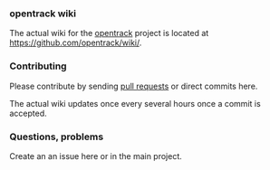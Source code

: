 ### opentrack wiki

The actual wiki for the [opentrack]([url](https://github.com/opentrack/opentrack)) project is located at <https://github.com/opentrack/wiki/>.

### Contributing

Please contribute by sending [pull requests]([url](https://github.com/opentrack/wiki/pulls)) or direct commits here.

The actual wiki updates once every several hours once a commit is accepted.

### Questions, problems

Create an an issue here or in the main project.
